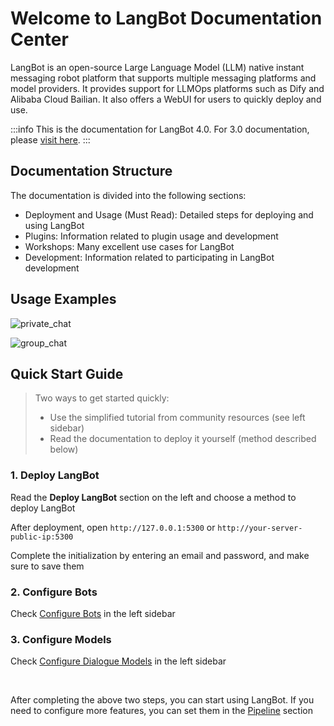 # Welcome to LangBot Documentation Center

LangBot is an open-source Large Language Model (LLM) native instant messaging robot platform that supports multiple messaging platforms and model providers. It provides support for LLMOps platforms such as Dify and Alibaba Cloud Bailian. It also offers a WebUI for users to quickly deploy and use.

:::info
This is the documentation for LangBot 4.0. For 3.0 documentation, please [visit here](https://v3.docs.langbot.app).
:::

## Documentation Structure

The documentation is divided into the following sections:

- Deployment and Usage (Must Read): Detailed steps for deploying and using LangBot
- Plugins: Information related to plugin usage and development
- Workshops: Many excellent use cases for LangBot
- Development: Information related to participating in LangBot development

## Usage Examples

![private_chat](/assets/image/insight/private_chat.png)

![group_chat](/assets/image/insight/group_chat.png)

## Quick Start Guide

> Two ways to get started quickly:
>
> - Use the simplified tutorial from community resources (see left sidebar)
> - Read the documentation to deploy it yourself (method described below)

### 1. Deploy LangBot

Read the **Deploy LangBot** section on the left and choose a method to deploy LangBot

After deployment, open `http://127.0.0.1:5300` or `http://your-server-public-ip:5300`

Complete the initialization by entering an email and password, and make sure to save them

### 2. Configure Bots

Check [Configure Bots](/en/deploy/platforms/readme) in the left sidebar

### 3. Configure Models

Check [Configure Dialogue Models](/en/deploy/models/readme) in the left sidebar

<br>

After completing the above two steps, you can start using LangBot. If you need to configure more features, you can set them in the [Pipeline](/en/deploy/pipelines/readme) section

